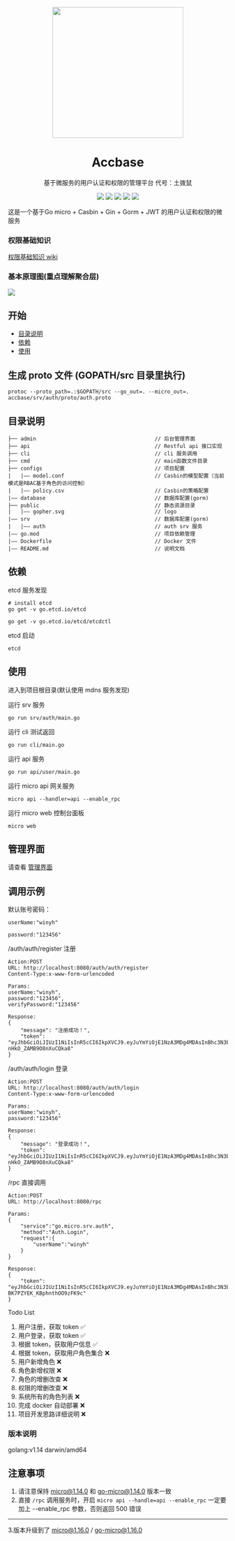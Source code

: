 <p align="center">
  <a href="https://winyh.github.io/accbase/">
    <img width="300" src="https://github.com/winyh/accbase/blob/master/public/gopher.svg">
  </a>
</p>

<h1 align="center">Accbase</h1>

<p align="center">基于微服务的用户认证和权限的管理平台  代号：土拨鼠</p>

<div align="center">

![](https://img.shields.io/github/issues/winyh/accbase) ![](https://img.shields.io/github/languages/code-size/winyh/accbase) ![](https://img.shields.io/github/watch/winyh/accbase) ![](https://img.shields.io/github/stars/winyh/accbase) ![](https://img.shields.io/github/last-commit/winyh/accbase)

</div> 
这是一个基于Go micro + Casbin + Gin + Gorm + JWT 的用户认证和权限的微服务

### 权限基础知识

[权限基础知识 wiki](https://github.com/winyh/accbase/wiki/%E6%9D%83%E9%99%90%E5%9F%BA%E7%A1%80%E7%9F%A5%E8%AF%86)

### 基本原理图(重点理解聚合层)

![](https://github.com/winyh/accbase/blob/master/public/tech.png)

## 开始

- [目录说明](#目录说明)
- [依赖](#依赖)
- [使用](#使用)

## 生成 proto 文件 (GOPATH/src 目录里执行)

```
protoc --proto_path=.:$GOPATH/src --go_out=. --micro_out=. accbase/srv/auth/proto/auth.proto
```

## 目录说明

```
├── admin                                      // 后台管理界面
├── api                                        // Restful api 接口实现
├── cli                                        // cli 服务调用
├── cmd                                        // main函数文件目录
├── configs                                    // 项目配置
|   |—— model.conf                             // Casbin的模型配置（当前模式是RBAC基于角色的访问控制）
|   |—— policy.csv                             // Casbin的策略配置
|—— database                                   // 数据库配置(gorm)
├── public                                     // 静态资源目录
|   |—— gopher.svg                             // logo
|—— srv                                        // 数据库配置(gorm)
|   |—— auth                                   // auth srv 服务
|—— go.mod                                     // 项目依赖管理
|—— Dockerfile                                 // Docker 文件
|—— README.md                                  // 说明文档
```

## 依赖

etcd 服务发现

```
# install etcd
go get -v go.etcd.io/etcd

go get -v go.etcd.io/etcd/etcdctl
```

etcd 启动

```
etcd
```

## 使用

进入到项目根目录(默认使用 mdns 服务发现)

运行 srv 服务

```
go run srv/auth/main.go
```

运行 cli 测试返回

```
go run cli/main.go
```

运行 api 服务

```
go run api/user/main.go
```

运行 micro api 网关服务

```
micro api --handler=api --enable_rpc
```

运行 micro web 控制台面板

```
micro web
```

## 管理界面

请查看 [管理界面](https://github.com/winyh/accbase/tree/master/admin/README.md)

## 调用示例

默认账号密码：

```
userName:"winyh"

password:"123456"
```

/auth/auth/register 注册

```
Action:POST
URL: http://localhost:8080/auth/auth/register
Content-Type:x-www-form-urlencoded

Params:
userName:"winyh",
password:"123456",
verifyPassword:"123456"

Response:
{
    "message": "注册成功！",
    "token": "eyJhbGciOiJIUzI1NiIsInR5cCI6IkpXVCJ9.eyJuYmYiOjE1NzA3MDg4MDAsInBhc3N3b3JkIjoiMTIzNDU2IiwidXNlcm5hbWUiOiJ3aW55aCJ9.1UKdHGY_f6eXIxOJbvU3rW-nHkO_ZAMB9O8nXuCQka8"
}

```

/auth/auth/login 登录

```
Action:POST
URL: http://localhost:8080/auth/auth/login
Content-Type:x-www-form-urlencoded

Params:
userName:"winyh",
password:"123456"

Response:
{
    "message": "登录成功！",
    "token": "eyJhbGciOiJIUzI1NiIsInR5cCI6IkpXVCJ9.eyJuYmYiOjE1NzA3MDg4MDAsInBhc3N3b3JkIjoiMTIzNDU2IiwidXNlcm5hbWUiOiJ3aW55aCJ9.1UKdHGY_f6eXIxOJbvU3rW-nHkO_ZAMB9O8nXuCQka8"
}

```

/rpc 直接调用

```
Action:POST
URL: http://localhost:8080/rpc

Params:
{
	"service":"go.micro.srv.auth",
	"method":"Auth.Login",
	"request":{
		"userName":"winyh"
	}
}

Response:
{
    "token": "eyJhbGciOiJIUzI1NiIsInR5cCI6IkpXVCJ9.eyJuYmYiOjE1NzA3MDg4MDAsInBhc3N3b3JkIjoiIiwidXNlcm5hbWUiOiJ3aW55aCJ9.kDEBDzrP1yXbzFZ52q-BK7PZYEK_KBphnthOO9zFK9c"
}

```

Todo List

1. 用户注册，获取 token ✅
2. 用户登录，获取 token ✅
3. 根据 token，获取用户信息 ✅
4. 根据 token，获取用户角色集合 ❌
5. 用户新增角色 ❌
6. 角色新增权限 ❌
7. 角色的增删改查 ❌
8. 权限的增删改查 ❌
9. 系统所有的角色列表 ❌
10. 完成 docker 自动部署 ❌
11. 项目开发思路详细说明 ❌

### 版本说明

golang:v1.14 darwin/amd64

## 注意事项

1. 请注意保持 micro@1.14.0 和 go-micro@1.14.0 版本一致
2. 直接 `/rpc` 调用服务时，开启 `micro api --handle=api --enable_rpc` 一定要加上 --enable_rpc 参数，否则返回 500 错误

---

3.版本升级到了 micro@1.16.0 / go-micro@1.16.0
